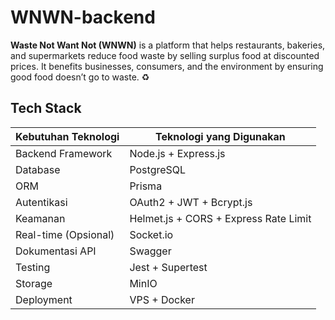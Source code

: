 # WNWN-backend
**Waste Not Want Not (WNWN)** is a platform that helps restaurants, bakeries, and supermarkets reduce food waste by selling surplus food at discounted prices. It benefits businesses, consumers, and the environment by ensuring good food doesn’t go to waste. ♻️ 

## Tech Stack
| Kebutuhan Teknologi      | Teknologi yang Digunakan              |
| ------------------------ | ------------------------------------- |
| Backend Framework        | Node.js + Express.js                  |
| Database                 | PostgreSQL                            |
| ORM                      | Prisma                                |
| Autentikasi              | OAuth2 + JWT + Bcrypt.js              |
| Keamanan                 | Helmet.js + CORS + Express Rate Limit |
| Real-time (Opsional)     | Socket.io                             |
| Dokumentasi API          | Swagger                               |
| Testing                  | Jest + Supertest                      |
| Storage                  | MinIO                                 |
| Deployment               | VPS + Docker                          |